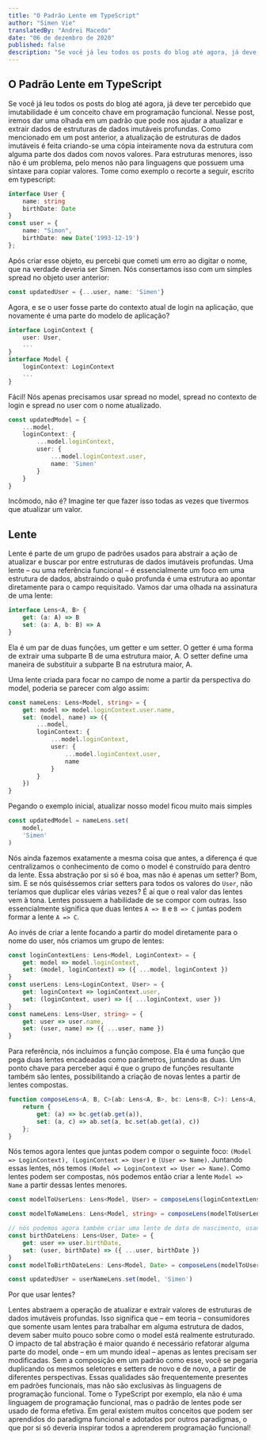 ```yaml
---
title: "O Padrão Lente em TypeScript"
author: "Simen Vie"
translatedBy: "Andrei Macedo"
date: "06 de dezembro de 2020"
published: false
description: "Se você já leu todos os posts do blog até agora, já deve ter percebido que imutabilidade é um conceito chave em programação funcional. Nesse post, iremos dar uma olhada em um padrão que pode nos ajudar a atualizar e extrair dados de estruturas de dados imutáveis profundas. Como mencionado em um post anterior, a atualização de estruturas de dados imutáveis é feita criando-se uma cópia inteiramente nova da estrutura com alguma parte dos dados com novos valores. Para estruturas menores, isso não é um problema, pelo menos não para linguagens que possuem uma sintaxe para copiar valores. Tome como exemplo o recorte a seguir, escrito em TypeScript"
---
```


## O Padrão Lente em TypeScript

Se você já leu todos os posts do blog até agora, já deve ter percebido que imutabilidade é um conceito chave em programação funcional. Nesse post, iremos dar uma olhada em um padrão que pode nos ajudar a atualizar e extrair dados de estruturas de dados imutáveis profundas. Como mencionado em um post anterior, a atualização de estruturas de dados imutáveis é feita criando-se uma cópia inteiramente nova da estrutura com alguma parte dos dados com novos valores. Para estruturas menores, isso não é um problema, pelo menos não para linguagens que possuem uma sintaxe para copiar valores. Tome como exemplo o recorte a seguir, escrito em typescript:

```typescript
interface User {
    name: string
    birthDate: Date
}
const user = {
    name: "Simon",
    birthDate: new Date('1993-12-19')
};
```

Após criar esse objeto, eu percebi que cometi um erro ao digitar o nome, que na verdade deveria ser Simen. Nós consertamos isso com um simples spread no objeto user anterior:

```typescript
const updatedUser = {...user, name: 'Simen'}
```

Agora, e se o user fosse parte do contexto atual de login na aplicação, que novamente é uma parte do modelo de aplicação?

```typescript
interface LoginContext {
    user: User,
    ...
}
interface Model {
    loginContext: LoginContext
    ...
}
```

Fácil! Nós apenas precisamos usar spread no model, spread no contexto de login e spread no user com o nome atualizado.

```typescript
const updatedModel = {
    ...model,
    loginContext: {
        ...model.loginContext,
        user: {
            ...model.loginContext.user,
            name: 'Simen'
        }
    }
}
```

Incômodo, não é? Imagine ter que fazer isso todas as vezes que tivermos que atualizar um valor.

## Lente

Lente é parte de um grupo de padrões usados para abstrair a ação de atualizar e buscar por entre estruturas de dados imutáveis profundas. Uma lente – ou uma referência funcional – é essencialmente um foco em uma estrutura de dados, abstraindo o quão profunda é uma estrutura ao apontar diretamente para o campo requisitado. Vamos dar uma olhada na assinatura de uma lente:

```typescript
interface Lens<A, B> {
    get: (a: A) => B
    set: (a: A, b: B) => A
}
```

Ela é um par de duas funções, um getter e um setter. O getter é uma forma de extrair uma subparte B de uma estrutura maior, A. O setter define uma maneira de substituir a subparte B na estrutura maior, A.

Uma lente criada para focar no campo de nome a partir da perspectiva do model, poderia se parecer com algo assim:

```typescript
const nameLens: Lens<Model, string> = {
    get: model => model.loginContext.user.name,
    set: (model, name) => ({
        ...model,
        loginContext: {
            ...model.loginContext,
            user: {
                ...model.loginContext.user,
                name
            }
        }
    })
}
```

Pegando o exemplo inicial, atualizar nosso model ficou muito mais simples

```typescript
const updatedModel = nameLens.set(
    model,
    'Simen'
)
```

Nós ainda fazemos exatamente a mesma coisa que antes, a diferença é que centralizamos o conhecimento de como o model é construído para dentro da lente. Essa abstração por si só é boa, mas não é apenas um setter? Bom, sim. E se nós quiséssemos criar setters para todos os valores do `User`, não teríamos que duplicar eles várias vezes? É aí que o real valor das lentes vem à tona. Lentes possuem a habilidade de se compor com outras. Isso essencialmente significa que duas lentes `A => B` e `B => C` juntas podem formar a lente `A => C`.

Ao invés de criar a lente focando a partir do model diretamente para o nome do user, nós criamos um grupo de lentes:

```typescript
const loginContextLens: Lens<Model, LoginContext> = {
    get: model => model.loginContext,
    set: (model, loginContext) => ({ ...model, loginContext })
}
const userLens: Lens<LoginContext, User> = {
    get: loginContext => loginContext.user,
    set: (loginContext, user) => ({ ...loginContext, user })
}
const nameLens: Lens<User, string> = {
    get: user => user.name,
    set: (user, name) => ({ ...user, name })
}
```

Para referência, nós incluímos a função compose. Ela é uma função que pega duas lentes encadeadas como parâmetros, juntando as duas. Um ponto chave para perceber aqui é que o grupo de funções resultante também são lentes, possibilitando a criação de novas lentes a partir de lentes compostas.

```typescript
function composeLens<A, B, C>(ab: Lens<A, B>, bc: Lens<B, C>): Lens<A, C> {
    return {
        get: (a) => bc.get(ab.get(a)),
        set: (a, c) => ab.set(a, bc.set(ab.get(a), c))
    };
}
```

Nós temos agora lentes que juntas podem compor o seguinte foco: `(Model => LoginContext), (LoginContext => User)` e `(User => Name)`. Juntando essas lentes, nós temos `(Model => LoginContext => User => Name)`. Como lentes podem ser compostas, nós podemos então criar a lente `Model => Name` a partir dessas lentes menores.

```typescript
const modelToUserLens: Lens<Model, User> = composeLens(loginContextLens, userLens);

const modelToNameLens: Lens<Model, string> = composeLens(modelToUserLens, nameLens);

// nós podemos agora também criar uma lente de data de nascimento, usando a mesma lente para focar no usuário, composta com a lente User => BirthDate
const birthDateLens: Lens<User, Date> = {
    get: user => user.birthDate,
    set: (user, birthDate) => ({ ...user, birthDate })
}
const modelToBirthDateLens: Lens<Model, Date> = composeLens(modelToUserLens, birthDateLens);
```

```typescript
const updatedUser = userNameLens.set(model, 'Simen')
```

Por que usar lentes?

Lentes abstraem a operação de atualizar e extrair valores de estruturas de dados imutáveis profundas. Isso significa que – em teoria – consumidores que somente usam lentes para trabalhar em alguma estrutura de dados, devem saber muito pouco sobre como o model está realmente estruturado. O impacto de tal abstração é maior quando é necessário refatorar alguma parte do model, onde – em um mundo ideal – apenas as lentes precisam ser modificadas. Sem a composição em um padrão como esse, você se pegaria duplicando os mesmos seletores e setters de novo e de novo, a partir de diferentes perspectivas. Essas qualidades são frequentemente presentes em padrões funcionais, mas não são exclusivas às linguagens de programação funcional. Tome o TypeScript por exemplo, ela não é uma linguagem de programação funcional, mas o padrão de lentes pode ser usado de forma efetiva. Em geral existem muitos conceitos que podem ser aprendidos do paradigma funcional e adotados por outros paradigmas, o que por si só deveria inspirar todos a aprenderem programação funcional!

